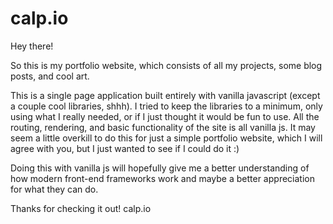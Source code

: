 # calp.io
Hey there!

So this is my portfolio website, which consists of all my projects, some blog posts, and cool art.

This is a single page application built entirely with vanilla javascript (except a couple cool libraries, shhh).
I tried to keep the libraries to a minimum, only using what I really needed, or if I just thought it would be fun to use.
All the routing, rendering, and basic functionality of the site is all vanilla js. It may seem a little overkill to do this for just a simple portfolio website,
which I will agree with you, but I just wanted to see if I could do it :)

Doing this with vanilla js will hopefully give me a better understanding of how modern front-end frameworks work and maybe a better appreciation for what they can do.

Thanks for checking it out! calp.io 


